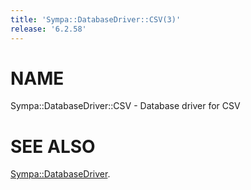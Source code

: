 ```yaml
---
title: 'Sympa::DatabaseDriver::CSV(3)'
release: '6.2.58'
---
```


# NAME

Sympa::DatabaseDriver::CSV - Database driver for CSV

# SEE ALSO

[Sympa::DatabaseDriver](./Sympa-DatabaseDriver.3.md).
